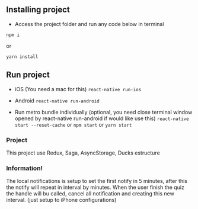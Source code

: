 
## Installing project

- Access the project folder and run any code below in terminal
```
npm i
```
or

```
yarn install
```

## Run project

- iOS (You need a mac for this)
```react-native run-ios```

- Android
```react-native run-android```

- Run metro bundle individually (optional, you need close terminal window opened by react-native run-android if would like use this)
```react-native start --reset-cache```
or
```npm start```
or
```yarn start```

### Project

This project use Redux, Saga, AsyncStorage, Ducks estructure

### Information!

The local notifications is setup to set the first notify in 5 minutes, after this the notify will repeat in interval by minutes. When the user finish the quiz the handle will bu called, cancel all notification and creating this new interval. (just setup to iPhone configurations)